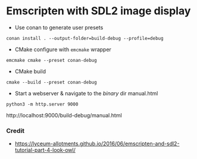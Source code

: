 # Emscripten with SDL2 image display

* Use conan to generate user presets
```commandline
conan install . --output-folder=build-debug --profile=debug
```

* CMake configure with `emcmake` wrapper
```commandline
emcmake cmake --preset conan-debug
```

* CMake build
```commandline
cmake --build --preset conan-debug 
```

* Start a webserver & navigate to the *binary* dir manual.html
```commandline
python3 -m http.server 9000
```
http://localhost:9000/build-debug/manual.html

### Credit
* https://lyceum-allotments.github.io/2016/06/emscripten-and-sdl2-tutorial-part-4-look-owl/
